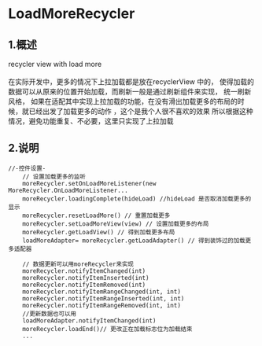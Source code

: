 # LoadMoreRecycler

## 1.概述
recycler view with load more
<br/>
<br/>
在实际开发中，更多的情况下上拉加载都是放在recyclerView 中的，
使得加载的数据可以从原来的位置开始加载，而刷新一般是通过刷新组件来实现，
统一刷新风格，
如果在适配其中实现上拉加载的功能，在没有滑出加载更多的布局的时候，就已经出发了加载更多的动作
，这个是我个人很不喜欢的效果
所以根据这种情况，避免功能重复、不必要，这里只实现了上拉加载

## 2.说明  
```
//-控件设置-
    // 设置加载更多的监听
    moreRecycler.setOnLoadMoreListener(new MoreRecycler.OnLoadMoreListener...
    moreRecycler.loadingComplete(hideLoad) //hideLoad 是否取消加载更多的显示
    moreRecycler.resetLoadMore() // 重置加载更多
    moreRecycler.setLoadMoreView(view) // 设置加载更多的布局
    moreRecycler.getLoadView() // 得到加载更多布局
    loadMoreAdapter= moreRecycler.getLoadAdapter() // 得到装饰过的加载更多适配器

    // 数据更新可以用moreRecycler来实现
    moreRecycler.notifyItemChanged(int)
    moreRecycler.notifyItemInserted(int)
    moreRecycler.notifyItemRemoved(int)
    moreRecycler.notifyItemRangeChanged(int, int)
    moreRecycler.notifyItemRangeInserted(int, int)
    moreRecycler.notifyItemRangeRemoved(int, int)
    //更新数据也可以用
    loadMoreAdapter.notifyItemChanged(int)
    moreRecycler.loadEnd()// 更改正在加载标志位为加载结束
    ...
    
```
